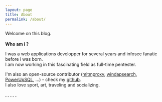 ```yaml
---
layout: page
title: About
permalink: /about/
---
```


Welcome on this blog.  
<br/>
**Who am i ?**
  
I was a web applications developper for several years and infosec fanatic before i was born.  
I am now working in this fascinating field as full-time pentester.  
  
I'm also an open-source contributor ([mitmproxy](https://github.com/mitmproxy/mitmproxy), [windapsearch](https://github.com/ropnop/windapsearch), [PowerUpSQL](https://github.com/NetSPI/PowerUpSQL), ...) - check my [github](https://github.com/phackt).  
I also love sport, art, traveling and socializing.  
  
    
<a target="_blank" href="https://twitter.com/phackt_ul"><i class ="fa fa-twitter fa-2x"></i>&nbsp;</a>
<a target="_blank" href="https://github.com/phackt"><i class ="fa fa-github fa-2x"></i>&nbsp;</a>
<a target="_blank" href="https://discord.gg/NDHatE" title="Also find me on Pixis discord"><i class ="fa fa-discord fa-2x"></i>&nbsp;</a>
<a target="_blank" href="mailto:phackt@protonmail.com"><i class ="fa fa-envelope fa-2x"></i>&nbsp;</a>
<a target="_blank" href="{{ site.url }}/feed.xml"><i class ="fa fa-rss fa-2x"></i>&nbsp;</a>
